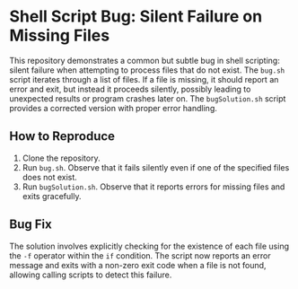 # Shell Script Bug: Silent Failure on Missing Files

This repository demonstrates a common but subtle bug in shell scripting: silent failure when attempting to process files that do not exist.  The `bug.sh` script iterates through a list of files. If a file is missing, it should report an error and exit, but instead it proceeds silently, possibly leading to unexpected results or program crashes later on.  The `bugSolution.sh` script provides a corrected version with proper error handling.

## How to Reproduce

1. Clone the repository.
2. Run `bug.sh`. Observe that it fails silently even if one of the specified files does not exist.
3. Run `bugSolution.sh`. Observe that it reports errors for missing files and exits gracefully.

## Bug Fix

The solution involves explicitly checking for the existence of each file using the `-f` operator within the `if` condition. The script now reports an error message and exits with a non-zero exit code when a file is not found, allowing calling scripts to detect this failure.